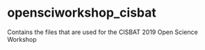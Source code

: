 # opensciworkshop_cisbat
Contains the files that are used for the CISBAT 2019 Open Science Workshop
